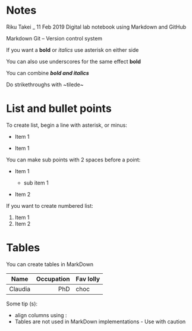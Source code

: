 # Notes

Riku Takei _ 11 Feb 2019
Digital lab notebook using Markdown and GitHub

Markdown
Git – Version control system


If you want a **bold** or *italics* use asterisk on either side

You can also use underscores for the same effect __bold__

You can combine **_bold and italics_**

Do strikethroughs with ~tilede~

# List and bullet points

To create list, begin a line with asterisk, or minus:

* Item 1

- Item 1

You can make sub points with 2 spaces before a point:

* Item 1
  * sub item 1
  
* Item 2

If you want to create numbered list:

1. Item 1
1. Item 2


# Tables

You can create tables in MarkDown

| Name | Occupation | Fav lolly |
| ---- | ----: | :---- |
| Claudia | PhD | choc |


Some tip (s):

* align columns using :
* Tables are not used in MarkDown implementations - Use with caution

